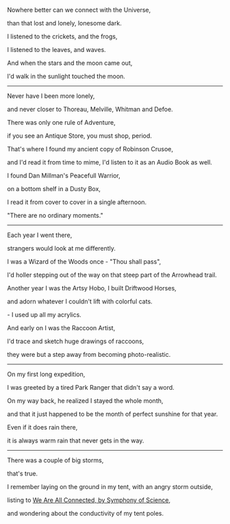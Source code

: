 Nowhere better can we connect with the Universe,

than that lost and lonely, lonesome dark.

I listened to the crickets, and the frogs,

I listened to the leaves, and waves.

And when the stars and the moon came out,

I'd walk in the sunlight touched the moon.

---

Never have I been more lonely,

and never closer to Thoreau, Melville, Whitman and Defoe.

There was only one rule of Adventure,

if you see an Antique Store, you must shop, period.

That's where I found my ancient copy of Robinson Crusoe,

and I'd read it from time to mime, I'd listen to it as an Audio Book as well.

I found Dan Millman's Peacefull Warrior,

on a bottom shelf in a Dusty Box,

I read it from cover to cover in a single afternoon.

"There are no ordinary moments."

---

Each year I went there,

strangers would look at me differently.

I was a Wizard of the Woods once - "Thou shall pass",

I'd holler stepping out of the way on that steep part of the Arrowhead trail.

Another year I was the Artsy Hobo, I built Driftwood Horses,

and adorn whatever I couldn't lift with colorful cats.

\- I used up all my acrylics.

And early on I was the Raccoon Artist,

I'd trace and sketch huge drawings of raccoons,

they were but a step away from becoming photo-realistic.

---

On my first long expedition,

I was greeted by a tired Park Ranger that didn't say a word.

On my way back, he realized I stayed the whole month,

and that it just happened to be the month of perfect sunshine for that year.

Even if it does rain there,

it is always warm rain that never gets in the way.

---

There was a couple of big storms,

that's true.

I remember laying on the ground in my tent, with an angry storm outside,

listing to [We Are All Connected, by Symphony of Science](https://www.youtube.com/watch?v=XGK84Poeynk),

and wondering about the conductivity of my tent poles.
